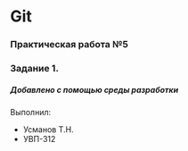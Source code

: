 # Git
### Практическая работа №5
### Задание 1.
##### Добавлено с помощью среды разработки
Выполнил:
* Усманов Т.Н.
* УВП-312